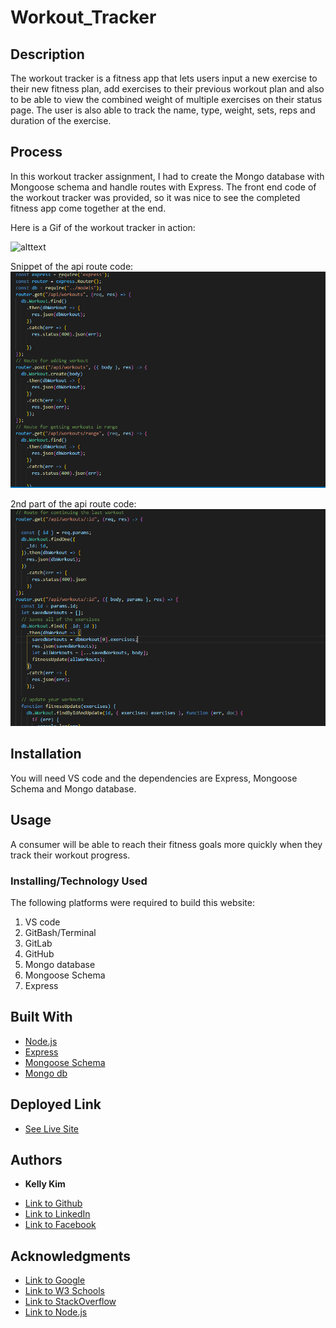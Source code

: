 # Workout_Tracker

 ## Description 
 The workout tracker is a fitness app that lets users input a new exercise to their new fitness plan, add exercises to their previous workout plan and also to be able to view the combined weight of multiple exercises on their status page. The user is also able to track the name, type, weight, sets, reps and duration of the exercise. 

## Process
 In this workout tracker assignment, I had to create the Mongo database with Mongoose schema and handle routes with Express. The front end code of the workout tracker was provided, so it was nice to see the completed fitness app come together at the end.

 Here is a Gif of the workout tracker in action:

 ![alttext](./public/assets/workouttracker.gif)
 
 Snippet of the api route code:
 ![image](./public/assets/apiRoute1.png)
 
 2nd part of the api route code:
 ![image](./public/assets/apiroute2.png)

 ## Installation
 You will need VS code and the dependencies are Express, Mongoose Schema and Mongo database.
 
 ## Usage 
 A consumer will be able to reach their fitness goals more quickly when they track their workout progress.


### Installing/Technology Used

The following platforms were required to build this website:

1) VS code
2) GitBash/Terminal
3) GitLab
4) GitHub
5) Mongo database
6) Mongoose Schema
7) Express

## Built With

* [Node.js](https://nodejs.dev/learnthe-package-json-guide)
* [Express](http://expressjs.com/)
* [Mongoose Schema](https://mongoosejs.com/docs/guide.html)
* [Mongo db](https://www.mongodb.com/)

## Deployed Link

* [See Live Site](https://shrouded-stream-56897.herokuapp.com/)
 ## Authors

* **Kelly Kim** 

- [Link to Github](https://github.com/kellykim831)
- [Link to LinkedIn](https://www.linkedin.com/in/realtorkellykim/)
- [Link to Facebook](https://www.facebook.com/kimkelz)

## Acknowledgments

* [Link to Google](https://www.google.com)
* [Link to W3 Schools](https://www.w3schools.com)
* [Link to StackOverflow](https://www.stackoverflow.com)
* [Link to Node.js](https://nodejs.org/en/)
